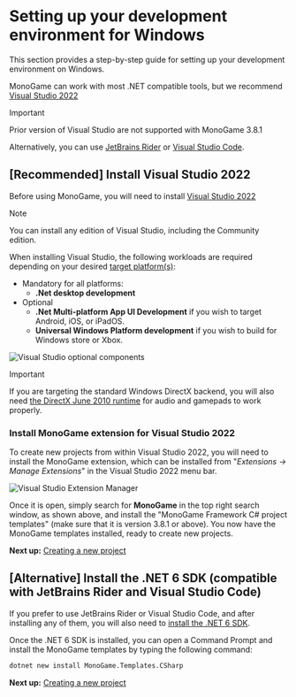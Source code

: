 # Setting up your development environment for Windows

This section provides a step-by-step guide for setting up your development environment on Windows.

MonoGame can work with most .NET compatible tools, but we recommend [Visual Studio 2022](https://visualstudio.microsoft.com/vs/)

> [!IMPORTANT]
> Prior version of Visual Studio are not supported with MonoGame 3.8.1

Alternatively, you can use [JetBrains Rider](https://www.jetbrains.com/rider/) or [Visual Studio Code](https://code.visualstudio.com/).

## [Recommended] Install Visual Studio 2022

Before using MonoGame, you will need to install [Visual Studio 2022](https://visualstudio.microsoft.com/vs/)

> [!NOTE]
> You can install any edition of Visual Studio, including the Community edition.

When installing Visual Studio, the following workloads are required depending on your desired [target platform(s)](~/platforms.md):

* Mandatory for all platforms:
    * **.Net desktop development**
* Optional
    * **.Net Multi-platform App UI Development** if you wish to target Android, iOS, or iPadOS.
    * **Universal Windows Platform development** if you wish to build for Windows store or Xbox.

![Visual Studio optional components](~/images/getting_started/1_installer_vs_components.png)

> [!IMPORTANT]
> If you are targeting the standard Windows DirectX backend, you will also need [the DirectX June 2010 runtime](https://www.microsoft.com/en-us/download/details.aspx?id=8109) for audio and gamepads to work properly.

### Install MonoGame extension for Visual Studio 2022

To create new projects from within Visual Studio 2022, you will need to install the MonoGame extension, which can be installed from "*Extensions -> Manage Extensions*" in the Visual Studio 2022 menu bar.

![Visual Studio Extension Manager](~/images/getting_started/1_VisualStudioExtensionManager.png)

Once it is open, simply search for **MonoGame** in the top right search window, as shown above, and install the "MonoGame Framework C# project templates" (make sure that it is version 3.8.1 or above).  You now have the MonoGame templates installed, ready to create new projects.

**Next up:** [Creating a new project](2_creating_a_new_project_vs.md)

## [Alternative] Install the .NET 6 SDK (compatible with JetBrains Rider and Visual Studio Code)

If you prefer to use JetBrains Rider or Visual Studio Code, and after installing any of them, you will also need to [install the .NET 6 SDK](https://dotnet.microsoft.com/en-us/download/dotnet/6.0).

Once the .NET 6 SDK is installed, you can open a Command Prompt and install the MonoGame templates by typing the following command:

```sh
dotnet new install MonoGame.Templates.CSharp
```

**Next up:** [Creating a new project](2_creating_a_new_project_vs.md)
